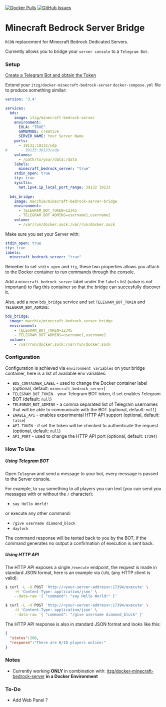 [![Docker Pulls](https://img.shields.io/docker/pulls/macchie/minecraft-bedrock-server-bridge.svg)](https://hub.docker.com/r/macchie/minecraft-bedrock-server-bridge/)
[![GitHub Issues](https://img.shields.io/github/issues-raw/macchie/minecraft-bedrock-server-bridge.svg)](https://github.com/macchie/minecraft-bedrock-server-bridge/issues)

# Minecraft Bedrock Server Bridge

`RCON` replacement for Minecraft Bedrock Dedicated Servers.

Currently allows you to bridge your `server console` to a `Telegram Bot`.

### Setup

[Create a Telegram Bot and obtain the Token](https://core.telegram.org/bots#3-how-do-i-create-a-bot)

Extend your `itzg/docker-minecraft-bedrock-server` `docker-compose.yml` file to produce something similar:

```yaml
version: '3.4'

services:
  bds:
    image: itzg/minecraft-bedrock-server
    environment:
      EULA: "TRUE"
      GAMEMODE: creative
      SERVER_NAME: Your Server Name
    ports:
      - 19132:19132/udp
#      - 39133:39133/udp
    volumes:
      - /path/to/your/data:/data
    labels:
      minecraft_bedrock_server: "true"
    stdin_open: true
    tty: true
    sysctls:
      net.ipv4.ip_local_port_range: 39132 39133
  
  bds_bridge:
    image: macchie/minecraft-bedrock-server-bridge
    environment:
      - TELEGRAM_BOT_TOKEN=12345
      - TELEGRAM_BOT_ADMINS=username1,username2
    volume:
      - /var/run/docker.sock:/var/run/docker.sock
```

Make sure you set your Server with:

```yaml
stdin_open: true
tty: true
labels:
  minecraft_bedrock_server: "true"
```

Remeber to set `stdin_open` and `tty`, these two properties allows you attach to the Docker container to run commands through the console.

Add a `minecraft_bedrock_server` label under the `labels` list (value is not important) to flag this container so that the bridge can succesfully discover it.

Also, add a new `bds_bridge` service and set `TELEGRAM_BOT_TOKEN` and `TELEGRAM_BOT_ADMINS`:

```yaml
bds_bridge:
  image: macchie/minecraft-bedrock-server-bridge
  environment:
    - TELEGRAM_BOT_TOKEN=12345
    - TELEGRAM_BOT_ADMINS=username1,username2
  volume:
    - /var/run/docker.sock:/var/run/docker.sock
```

### Configuration

Configuration is achieved via `environment variables` on your bridge container, here is a list of available env variables:

- `BDS_CONTAINER_LABEL` - used to change the Docker container label (optional, default: `minecraft_bedrock_server`)
- `TELEGRAM_BOT_TOKEN` - your Telegram BOT token, if set enables Telegram BOT (default: `null`)
- `TELEGRAM_BOT_ADMINS` - a comma separated list of Telegram usernames that will be able to communicate with the BOT (optional, default: `null`)
- `ENABLE_API` - enables experimental HTTP API support (optional, default: `false`)
- `API_TOKEN` - if set the token will be checked to authenticate the request (optional, default: `null`)
- `API_PORT` - used to change the HTTP API port (optional, default: `17394`)

### How To Use

##### Using Telegram BOT

Open `Telegram` and send a message to your bot, every message is passed to the Server console.

For example, to `say` something to all players you can text (you can send you messages with or without the `/` character):

- `say Hello World!`

or execute any other command:

- `/give username diamond_block`
- `daylock`

The command response will be texted back to you by the BOT, if the command generates no output a confirmation of execution is sent back.

##### Using HTTP API

The HTTP API exposes a single `/execute` endpoint, the request is made in standard JSON format, here is an example via `CURL` (any HTTP client is valid):

```bash
$ curl -L -X POST 'http://<your-server-address>:17394/execute' \
    -H 'Content-Type: application/json' \
    --data-raw '{ "command": "say Hello World!" }'
```

```bash
$ curl -L -X POST 'http://<your-server-address>:17394/execute' \
    -H 'Content-Type: application/json' \
    --data-raw '{ "command": "/give username diamond_block" }'
```

The HTTP API response is also in standard JSON format and looks like this:

```json
{
  "status":200,
  "response":"There are 0/10 players online:"
}
```

### Notes

- Currently working **ONLY** in combination with: [itzg/docker-minecraft-bedrock-server](https://github.com/itzg/docker-minecraft-bedrock-server) **in a Docker Environment**
### To-Do

- Add Web Panel ?

